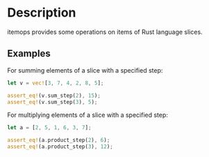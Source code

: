 # Description

itemops provides some operations on items of Rust language slices.

## Examples

For summing elements of a slice with a specified step:

```rust
let v = vec![3, 7, 4, 2, 8, 5];

assert_eq!(v.sum_step(2), 15);
assert_eq!(v.sum_step(3), 5);
```

For multiplying elements of a slice with a specified step:

```rust
let a = [2, 5, 1, 6, 3, 7];

assert_eq!(a.product_step(2), 6);
assert_eq!(a.product_step(3), 12);
```
